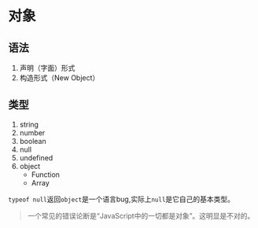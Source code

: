 # 对象

## 语法

1. 声明（字面）形式
1. 构造形式（New Object）

## 类型

1. string
1. number
1. boolean
1. null
1. undefined
1. object
    - Function
    - Array

`typeof null`返回`object`是一个语言bug,实际上`null`是它自己的基本类型。
> 一个常见的错误论断是“JavaScript中的一切都是对象”。这明显是不对的。
